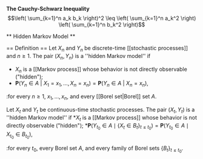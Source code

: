 **The Cauchy-Schwarz Inequality**
$$\left( \sum_{k=1}^n a_k b_k \right)^2 \leq \left( \sum_{k=1}^n a_k^2 \right) \left( \sum_{k=1}^n b_k^2 \right)$$

** Hidden Markov Model **

== Definition ==
Let $X_n$ and $Y_n$ be discrete-time [[stochastic processes]] and $n\geq 1$. The pair $(X_n,Y_n)$ is a ''hidden Markov model'' if

* $X_n$ is a [[Markov process]] whose behavior is not directly observable ("hidden");
* $\mathbf{P}\bigl(Y_n \in A\ \bigl|\ X_1=x_1,\ldots,X_n=x_n\bigr)=\mathbf{P}\bigl(Y_n \in A\ \bigl|\ X_n=x_n\bigr),$ 

:for every $n\geq 1,$ $x_1,\ldots, x_n,$ and every [[Borel set|Borel]] set $A$.

Let $X_t$ and $Y_t$ be continuous-time stochastic processes. The pair $(X_t,Y_t)$ is a ''hidden Markov model'' if
*$X_t$ is a [[Markov process]] whose behavior is not directly observable ("hidden");
*$\mathbf{P}(Y_{t_0} \in A \mid \{X_t \in B_t\}_{ t\leq t_0}) = \mathbf{P}(Y_{t_0} \in A \mid X_{t_0} \in B_{t_0}),$

:for every $t_0,$ every Borel set $A,$ and every family of Borel sets $\{B_t\}_{t \leq t_0}.$
